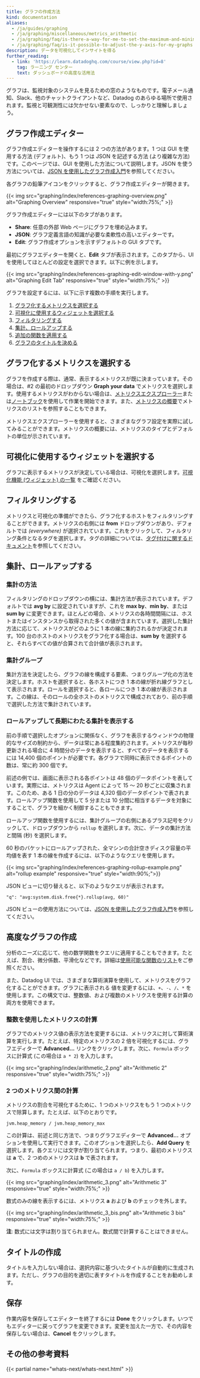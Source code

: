 ```yaml
---
title: グラフの作成方法
kind: documentation
aliases:
  - /ja/guides/graphing
  - /ja/graphing/miscellaneous/metrics_arithmetic
  - /ja/graphing/faq/is-there-a-way-for-me-to-set-the-maximum-and-minimum-values-on-the-y-axis-of-a-graph
  - /ja/graphing/faq/is-it-possible-to-adjust-the-y-axis-for-my-graphs
description: データを可視化してインサイトを得る
further_reading:
  - link: 'https://learn.datadoghq.com/course/view.php?id=8'
    tag: ラーニング センター
    text: ダッシュボードの高度な活用法
---
```

グラフは、監視対象のシステムを見るための窓のようなものです。電子メール通知、Slack、他のチャットクライアントなど、Datadog のあらゆる場所で使用されます。監視と可観測性には欠かせない要素なので、しっかりと理解しましょう。

## グラフ作成エディター

グラフ作成エディターを操作するには 2 つの方法があります。1 つは GUI を使用する方法 (デフォルト)、もう 1 つは JSON を記述する方法 (より複雑な方法) です。このページでは、GUI を使用した方法について説明します。JSON を使う方法については、[JSON を使用したグラフ作成入門][1]を参照してください。

各グラフの鉛筆アイコンをクリックすると、グラフ作成エディターが開きます。

{{< img src="graphing/index/references-graphing-overview.png" alt="Graphing Overview" responsive="true" style="width:75%;" >}}

グラフ作成エディターには以下のタブがあります。

* **Share**: 任意の外部 Web ページにグラフを埋め込みます。
* **JSON**: グラフ定義言語の知識が必要な柔軟性の高いエディターです。
* **Edit**: グラフ作成オプションを示すデフォルトの GUI タブです。

最初にグラフエディターを開くと、**Edit** タブが表示されます。このタブから、UI を使用してほとんどの設定を選択できます。以下に例を示します。

{{< img src="graphing/index/references-graphing-edit-window-with-y.png" alt="Graphing Edit Tab" responsive="true" style="width:75%;" >}}

グラフを設定するには、以下に示す複数の手順を実行します。

1. [グラフ化するメトリクスを選択する](#choose-the-metric-to-graph)
2. [可視化に使用するウィジェットを選択する](#select-your-visualization)
3. [フィルタリングする](#filter)
4. [集計、ロールアップする](#aggregate-and-rollup)
5. [追加の関数を適用する](#advanced-graphing)
6. [グラフのタイトルを決める](#create-a-title)

## グラフ化するメトリクスを選択する

グラフを作成する際は、通常、表示するメトリクスが既に決まっています。その場合は、#2 の最初のドロップダウン **Graph your data** でメトリクスを選択します。使用するメトリクスがわからない場合は、[メトリクスエクスプローラー][2]または[ノートブック][3]を使用して作業を開始できます。また、[メトリクスの概要][4]でメトリクスのリストを参照することもできます。

メトリクスエクスプローラーを使用すると、さまざまなグラフ設定を実際に試してみることができます。メトリクスの概要には、メトリクスのタイプとデフォルトの単位が示されています。

## 可視化に使用するウィジェットを選択する

グラフに表示するメトリクスが決定している場合は、可視化を選択します。[可視化機能 (ウィジェット) の一覧][5] をご確認ください。

## フィルタリングする

メトリクスと可視化の準備ができたら、グラフ化するホストをフィルタリングすることができます。メトリクスの右側には **from** ドロップダウンがあり、デフォルトでは *(everywhere)* が選択されています。これをクリックして、フィルタリング条件となるタグを選択します。タグの詳細については、[タグ付けに関するドキュメント][6]を参照してください。

## 集計、ロールアップする
### 集計の方法

フィルタリングのドロップダウンの横には、集計方法が表示されています。デフォルトでは **avg by** に設定されていますが、これを **max by**、**min by**、または **sum by** に変更できます。ほとんどの場合、メトリクスの各時間間隔には、ホストまたはインスタンスから取得された多くの値が含まれています。選択した集計方法に応じて、メトリクスがどのように 1 本の線に集約されるかが決定されます。100 台のホストのメトリクスをグラフ化する場合は、**sum by** を選択すると、それらすべての値が合算されて合計値が表示されます。

### 集計グループ

集計方法を決定したら、グラフの線を構成する要素、つまりグループ化の方法を決定します。ホストを選択すると、各ホストにつき 1 本の線が折れ線グラフとして表示されます。ロールを選択すると、各ロールにつき 1 本の線が表示されます。この線は、そのロールの全ホストのメトリクスで構成されており、前の手順で選択した方法で集計されています。

### ロールアップして長期にわたる集計を表示する

前の手順で選択したオプションに関係なく、グラフを表示するウィンドウの物理的なサイズの制約から、データは常にある程度集約されます。メトリクスが毎秒更新される場合に 4 時間分のデータを表示すると、すべてのデータを表示するには 14,400 個のポイントが必要です。各グラフで同時に表示できるポイントの数は、常に約 300 個です。

前述の例では、画面に表示される各ポイントは 48 個のデータポイントを表しています。実際には、メトリクスは Agent によって 15 ～ 20 秒ごとに収集されます。このため、ある 1 日の分のデータは 4,320 個のデータポイントで表されます。ロールアップ関数を使用して 5 分または 10 分間に相当するデータを対象にすることで、グラフを細かく制御することもできます。

ロールアップ関数を使用するには、集計グループの右側にあるプラス記号をクリックして、ドロップダウンから `rollup` を選択します。次に、データの集計方法と間隔 (秒) を選択します。

60 秒のバケットにロールアップされた、全マシンの合計空きディスク容量の平均値を表す 1 本の線を作成するには、以下のようなクエリを使用します。

{{< img src="graphing/index/references-graphing-rollup-example.png" alt="rollup example" responsive="true" style="width:90%;">}}

JSON ビューに切り替えると、以下のようなクエリが表示されます。

```
"q": "avg:system.disk.free{*}.rollup(avg, 60)"
```

JSON ビューの使用方法については、[JSON を使用したグラフ作成入門][1]を参照してください。

## 高度なグラフの作成

分析のニーズに応じて、他の数学関数をクエリに適用することもできます。たとえば、割合、微分係数、平滑化などです。詳細は[使用可能な関数のリスト][7]をご参照ください。

また、Datadog UI では、さまざまな算術演算を使用して、メトリクスをグラフ化することができます。グラフに表示される 値を変更するには、`+`、`-`、`/`、`*` を使用します。この構文では、整数値、および複数のメトリクスを使用する計算の両方を使用できます。

### 整数を使用したメトリクスの計算

グラフでのメトリクス値の表示方法を変更するには、メトリクスに対して算術演算を実行します。たとえば、特定のメトリクスの 2 倍を可視化するには、グラフエディターで **Advanced...** リンクをクリックします。次に、`Formula` ボックスに計算式 (この場合は `a * 2`) を入力します。

{{< img src="graphing/index/arithmetic_2.png" alt="Arithmetic 2" responsive="true" style="width:75%;" >}}

### 2 つのメトリクス間の計算

メトリクスの割合を可視化するために、1 つのメトリクスをもう 1 つのメトリクスで除算します。たとえば、以下のとおりです。

`jvm.heap_memory / jvm.heap_memory_max`

この計算は、前述と同じ方法で、つまりグラフエディターで **Advanced...** オプションを使用して実行できます。このオプションを選択したら、**Add Query** を選択します。各クエリには文字が割り当てられます。つまり、最初のメトリクスは **a** で、2 つめのメトリクスは **b** で表されます。

次に、`Formula` ボックスに計算式 (この場合は `a / b`) を入力します。

{{< img src="graphing/index/arithmetic_3.png" alt="Arithmetic 3" responsive="true" style="width:75%;" >}}

数式のみの線を表示するには、メトリクス **a** および **b** のチェックを外します。

{{< img src="graphing/index/arithmetic_3_bis.png" alt="Arithmetic 3 bis" responsive="true" style="width:75%;" >}}

**注**: 数式には文字は割り当てられません。数式間で計算することはできません。

## タイトルの作成

タイトルを入力しない場合は、選択内容に基づいたタイトルが自動的に生成されます。ただし、グラフの目的を適切に表すタイトルを作成することをお勧めします。

## 保存

作業内容を保存してエディターを終了するには **Done** をクリックします。いつでもエディターに戻ってグラフを変更できます。変更を加えた一方で、その内容を保存しない場合は、**Cancel** をクリックします。

## その他の参考資料

{{< partial name="whats-next/whats-next.html" >}}

[1]: /ja/graphing/graphing_json
[2]: https://app.datadoghq.com/metric/explorer
[3]: https://app.datadoghq.com/notebook/list
[4]: https://app.datadoghq.com/metric/summary
[5]: /ja/graphing/widgets
[6]: /ja/tagging
[7]: /ja/graphing/functions/#apply-functions-optional
